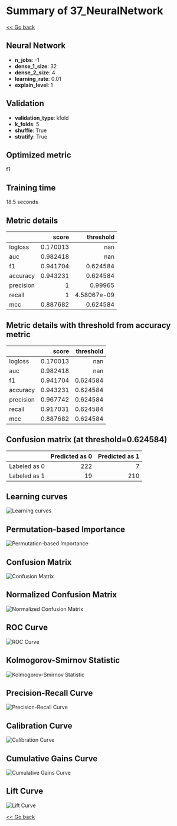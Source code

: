 # Summary of 37_NeuralNetwork

[<< Go back](../README.md)


## Neural Network
- **n_jobs**: -1
- **dense_1_size**: 32
- **dense_2_size**: 4
- **learning_rate**: 0.01
- **explain_level**: 1

## Validation
 - **validation_type**: kfold
 - **k_folds**: 5
 - **shuffle**: True
 - **stratify**: True

## Optimized metric
f1

## Training time

18.5 seconds

## Metric details
|           |    score |     threshold |
|:----------|---------:|--------------:|
| logloss   | 0.170013 | nan           |
| auc       | 0.982418 | nan           |
| f1        | 0.941704 |   0.624584    |
| accuracy  | 0.943231 |   0.624584    |
| precision | 1        |   0.99965     |
| recall    | 1        |   4.58067e-09 |
| mcc       | 0.887682 |   0.624584    |


## Metric details with threshold from accuracy metric
|           |    score |   threshold |
|:----------|---------:|------------:|
| logloss   | 0.170013 |  nan        |
| auc       | 0.982418 |  nan        |
| f1        | 0.941704 |    0.624584 |
| accuracy  | 0.943231 |    0.624584 |
| precision | 0.967742 |    0.624584 |
| recall    | 0.917031 |    0.624584 |
| mcc       | 0.887682 |    0.624584 |


## Confusion matrix (at threshold=0.624584)
|              |   Predicted as 0 |   Predicted as 1 |
|:-------------|-----------------:|-----------------:|
| Labeled as 0 |              222 |                7 |
| Labeled as 1 |               19 |              210 |

## Learning curves
![Learning curves](learning_curves.png)

## Permutation-based Importance
![Permutation-based Importance](permutation_importance.png)
## Confusion Matrix

![Confusion Matrix](confusion_matrix.png)


## Normalized Confusion Matrix

![Normalized Confusion Matrix](confusion_matrix_normalized.png)


## ROC Curve

![ROC Curve](roc_curve.png)


## Kolmogorov-Smirnov Statistic

![Kolmogorov-Smirnov Statistic](ks_statistic.png)


## Precision-Recall Curve

![Precision-Recall Curve](precision_recall_curve.png)


## Calibration Curve

![Calibration Curve](calibration_curve_curve.png)


## Cumulative Gains Curve

![Cumulative Gains Curve](cumulative_gains_curve.png)


## Lift Curve

![Lift Curve](lift_curve.png)



[<< Go back](../README.md)
